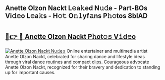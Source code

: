 ## Anette Olzon Nackt L𝚎a𝚔ed N𝚞𝚍e - Part-BOs Vi𝚍𝚎o L𝚎a𝚔s - H𝚘𝚝 O𝚗𝚕yf𝚊ns P𝚑𝚘tos 8blAD

# <h2><a href="http://kfan23g.oniu.top/?m=Anette+Olzon+Nackt">🔗👉 🔴 Anette Olzon Nackt P𝚑ot𝚘𝚜 V𝚒d𝚎o</a></h2>

[![Anette Olzon Nackt Nu𝚍e𝚜](https://i.imgur.com/0qMVB7G.gif)](http://kfan23g.oniu.top/?m=Anette+Olzon+Nackt)
Online entertainer and multimedia artist Anette Olzon Nackt, celebrated for sharing dance and lifestyle ideas through viral dance routines and compact clips. Courageous advocate Anette Olzon Nackt, recognized for their bravery and dedication to standing up for important causes.  

